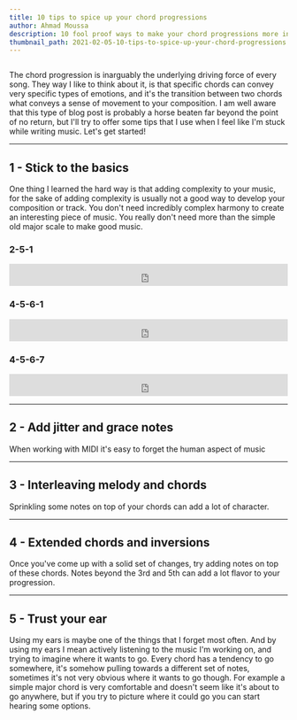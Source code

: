 ```yaml
---
title: 10 tips to spice up your chord progressions
author: Ahmad Moussa
description: 10 fool proof ways to make your chord progressions more interesting
thumbnail_path: 2021-02-05-10-tips-to-spice-up-your-chord-progressions.png
---
```

<span class="image left"><img src="https://gorillasun.de/thumbnails/2021-02-05-10-tips-to-spice-up-your-chord-progressions.png" alt="" /></span>

<p>The chord progression is inarguably the underlying driving force of every song. They way I like to think about it, is that specific chords can convey very specific types of emotions, and it's the transition between two chords what conveys a sense of movement to your composition. I am well aware that this type of blog post is probably a horse beaten far beyond the point of no return, but I'll try to offer some tips that I use when I feel like I'm stuck while writing music. Let's get started!</p>

<hr class="major" />

<h2>1 - Stick to the basics</h2>
<p>One thing I learned the hard way is that adding complexity to your music, for the sake of adding complexity is usually not a good way to develop your composition or track. You don't need incredibly complex harmony to create an interesting piece of music. You really don't need more than the simple old major scale to make good music.</p>

<div class="row">
<!-- Break -->
<div class="col-4 col-12-medium">
  <h3>2-5-1</h3>
  <iframe width="100%" height="40" scrolling="no" frameborder="no" src="https://w.soundcloud.com/player/?url=https%3A//api.soundcloud.com/tracks/983318446%3Fsecret_token%3Ds-f1fN1uhVaaT&color=%23c6d2d8&auto_play=false&hide_related=false&show_comments=true&show_user=true&show_reposts=false&show_teaser=true"></iframe>
</div>
<div class="col-4 col-12-medium">
  <h3>4-5-6-1</h3>
  <iframe width="100%" height="40" scrolling="no" frameborder="no" src="https://w.soundcloud.com/player/?url=https%3A//api.soundcloud.com/tracks/983320672%3Fsecret_token%3Ds-ripQ4qsDTsp&color=%23c6d2d8&auto_play=false&hide_related=false&show_comments=true&show_user=true&show_reposts=false&show_teaser=true"></iframe>
</div>
<div class="col-4 col-12-medium">
  <h3>4-5-6-7</h3>
  <iframe width="100%" height="40" scrolling="no" frameborder="no" src="https://w.soundcloud.com/player/?url=https%3A//api.soundcloud.com/tracks/983321110&color=%23c6d2d8&auto_play=false&hide_related=false&show_comments=true&show_user=true&show_reposts=false&show_teaser=true"></iframe>
</div>
</div>



<hr class="major" />

<h2>2 - Add jitter and grace notes</h2>
<p> When working with MIDI it's easy to forget the human aspect of music</p>

<hr class="major" />

<h2>3 - Interleaving melody and chords</h2>
<p> Sprinkling some notes on top of your chords can add a lot of character.  </p>

<hr class="major" />

<h2>4 - Extended chords and inversions</h2>
<p>Once you've come up with a solid set of changes, try adding notes on top of these chords. Notes beyond the 3rd and 5th can add a lot flavor to your progression.</p>

<hr class="major" />

<h2>5 - Trust your ear</h2>
<p>Using my ears is maybe one of the things that I forget most often. And by using my ears I mean actively listening to the music I'm working on, and trying to imagine where it wants to go. Every chord has a tendency to go somewhere, it's somehow pulling towards a different set of notes, sometimes it's not very obvious where it wants to go though. For example a simple major chord is very comfortable and doesn't seem like it's about to go anywhere, but if you try to picture where it could go you can start hearing some options. </p>
